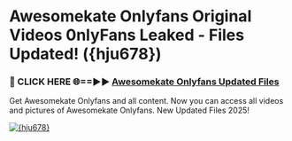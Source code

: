 # Awesomekate Onlyfans Original Videos 0nlyFans Leaked - Files Updated! ({hju678})

<h3>🔴 CLICK HERE 🌐==►► <a href="https://tinyurl.com/ms9xzufz" rel="nofollow">Awesomekate Onlyfans Updated Files</a></h3>

Get Awesomekate Onlyfans and all content. Now you can access all videos and pictures of Awesomekate Onlyfans. New Updated Files 2025!

[![{hju678}](https://i.imgur.com/PQ7UWWw.gif)](https://tinyurl.com/ms9xzufz)